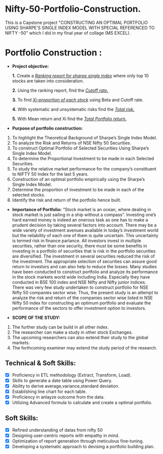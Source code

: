 # Nifty-50-Portfolio-Construction.
This is a Capstone project "CONSTRUCTING AN  OPTIMAL PORTFOLIO USING SHARPE'S SINGLE INDEX MODEL  WITH SPECIAL REFERENCED TO NIFTY -50" which I did in my final year of collage (MS EXCEL).

# Portfolio Construction :

- **Project objective:** 

    **1.** Create a _[Ranking report for sharpe single index](https://github.com/sreevignesh05/Nifty-50-Portfolio-Construction./blob/main/Ranking%20of%20sharpe%20single%20index.pdf)_ where only top 10 stocks are taken into consideration.

    **2.** Using the ranking report, find the _[Cutoff rate.](https://github.com/sreevignesh05/Nifty-50-Portfolio-Construction./blob/main/Cutoff%20rate.pdf)_
  
    **3.** To find _[Xi-proportion of each stock](https://github.com/sreevignesh05/Nifty-50-Portfolio-Construction./blob/main/Proportion%20of%20each%20stock.pdf)_ using Beta and Cutoff rate.

    **4.** With systematic and unsystematic risks find the _[Total risk.](https://github.com/sreevignesh05/Nifty-50-Portfolio-Construction./blob/main/Total%20risk.pdf)_

    **5.** With Mean return and Xi find the _[Total Portfolio return.](https://github.com/KirandeepMarala/Excel-Sales_Analysis/blob/main/Customer%20Performance%20Report.pdf)_

- **Purpose of portfolio construction:**

1. To highlight the Theoretical Background of Sharpe’s Single Index Model.
2. To analyze the Risk and Returns of NSE Nifty 50 Securities.
3. To construct Optimal Portfolio of Selected Securities Using Sharpe’s
Single Index Model.
4. To determine the Proportional Investment to be made in each Selected 
Securities.
5. To study the relative market performance for the company’s constituent 
to NIFTY 50 Index for the last 5 years.
6. Construction of an optimal portfolio empirically using the Sharpe’s Single 
Index Model.
7. Determine the proportion of investment to be made in each of the selected 
stocks.
8. Identify the risk and return of the portfolio hence built.

- **Importance of Portfolio:**
“Stock market is an ocean, where dealing in stock market is just sailing in a ship without a compass”. Investing one’s hard earned money is indeed an onerous task as one has to make a prudent decision by taking several factors into account. There may be a wide variety of investment avenues available in today’s investment world but the reliability of each one of them is quite uncertain. This uncertainty is termed risk in finance parlance. All investors invest in multiple securities, rather than one security, there must be some benefits in investing in a portfolio of securities that is risk in the portfolio securities are diversified. The investment in several securities reduced the risk of the investment. The appropriate selection of securities can assure good return to investors and can also help to reduce the losses. Many studies have been conducted to construct portfolio and analyze its performance in the stock markets world wide including India. Especially they have conducted in BSE 100 index and NSE Nifty and Nifty junior indices. There was very few study undertaken to construct portfolio for NSE Nifty 50 companies sector wise. Thus, the present study is an attempt to analyze the risk and return of the companies sector wise listed in NSE Nifty 50 index for constructing an optimum portfolio and evaluate the performance of the sectors to offer investment option to investors.

- **SCOPE OF THE STUDY:**
1. The further study can be build in all other index.
2. The researcher can make a study in other stock Exchanges.
3. The upcoming researchers can also extend their study to the global markets.
4. The forthcoming examiner may extend the study period of the research.

## Technical & Soft Skills:
- [x]	Proficiency in ETL methodology (Extract, Transform, Load).
- [x]	Skills to generate a date table using Power Query.
- [x]	Ability to derive average,variance,standard deviation.
- [x]	Establishing line chart for each table.
- [x]	Proficiency in anlayze outcome from the data.
- [x]	Utilizing Advanced formula to calculate and create a optimal portfolio.

## Soft Skills:
- [x]	Refined understanding of datas from nifty 50
- [x]	Designing user-centric reports with empathy in mind.
- [x]	Optimization of report generation through meticulous fine-tuning.
- [x]	Developing a systematic approach to devising a portfolio building plan.
